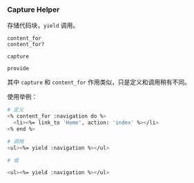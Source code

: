 ### Capture Helper

存储代码块，`yield` 调用。

```
content_for
content_for?

capture

provide
```

其中 `capture` 和 `content_for` 作用类似，只是定义和调用稍有不同。

使用举例：

```sh
# 定义
<% content_for :navigation do %>
  <li><%= link_to 'Home', action: 'index' %></li>
<% end %>

# 调用
<ul><%= yield :navigation %></ul>

# 或

<ul><%= yield :navigation %></ul>

```
